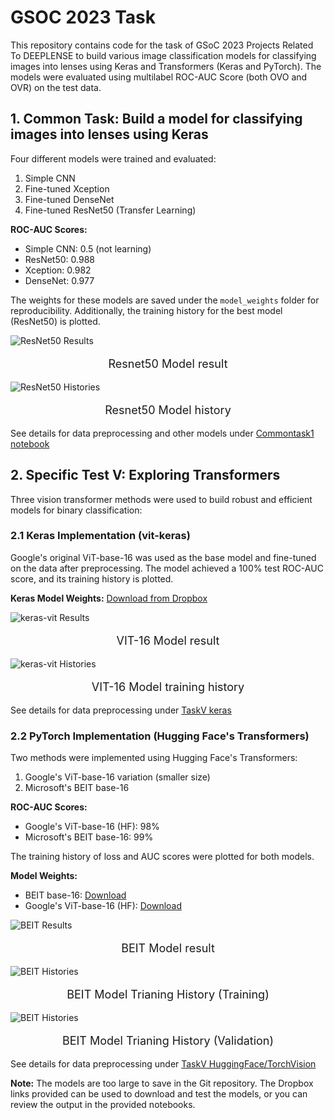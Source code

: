 # GSOC 2023 Task

This repository contains code for the task of GSoC 2023 Projects Related To DEEPLENSE to build various image classification models for classifying images into lenses using Keras and Transformers (Keras and PyTorch). The models were evaluated using multilabel ROC-AUC Score (both OVO and OVR) on the test data.

## 1. Common Task: Build a model for classifying images into lenses using Keras

Four different models were trained and evaluated:

1. Simple CNN
2. Fine-tuned Xception
3. Fine-tuned DenseNet
4. Fine-tuned ResNet50 (Transfer Learning)

**ROC-AUC Scores:**

- Simple CNN: 0.5 (not learning)
- ResNet50: 0.988
- Xception: 0.982
- DenseNet: 0.977

The weights for these models are saved under the `model_weights` folder for reproducibility. Additionally, the training history for the best model (ResNet50) is plotted.

![ResNet50 Results](res.png)

<p style="font-size: 18px; text-align: center;"> Resnet50 Model result </p>

![ResNet50 Histories](res_history.png)

<p style="font-size: 18px; text-align: center;"> Resnet50 Model history </p>

See details for data preprocessing and other models under [Commontask1 notebook](commontask1.ipynb)

## 2. Specific Test V: Exploring Transformers

Three vision transformer methods were used to build robust and efficient models for binary classification:

### 2.1 Keras Implementation (vit-keras)

Google's original ViT-base-16 was used as the base model and fine-tuned on the data after preprocessing. The model achieved a 100% test ROC-AUC score, and its training history is plotted.

**Keras Model Weights:**
[Download from Dropbox](https://www.dropbox.com/s/0oxl3jmm8ybwxbw/vitb16_weights.h5?dl=0)

![keras-vit Results](vit.png)

<p style="font-size: 18px; text-align: center;"> VIT-16 Model result </p>

![keras-vit Histories](vit_history.png)

<p style="font-size: 18px; text-align: center;"> VIT-16 Model training history </p>

See details for data preprocessing under [TaskV keras](taskV_Keras.ipynb)

### 2.2 PyTorch Implementation (Hugging Face's Transformers)

Two methods were implemented using Hugging Face's Transformers:

1. Google's ViT-base-16 variation (smaller size)
2. Microsoft's BEIT base-16

**ROC-AUC Scores:**

- Google's ViT-base-16 (HF): 98%
- Microsoft's BEIT base-16: 99%

The training history of loss and AUC scores were plotted for both models.

**Model Weights:**

- BEIT base-16: [Download](https://www.dropbox.com/scl/fo/48vgmsln6rhfc33e0adz5/h?dl=0&rlkey=eb217bnirahkjivj3bgys0u7i)
- Google's ViT-base-16 (HF): [Download](https://www.dropbox.com/scl/fo/pb5yn9z64s7hlrt6x7ktf/h?dl=0&rlkey=kdiqsk5sfw3yigbsvmalbpm88)

![BEIT Results](beit.png)

<p style="font-size: 18px; text-align: center;"> BEIT Model result </p>

![BEIT Histories](beit_history.png)

<p style="font-size: 18px; text-align: center;"> BEIT Model Trianing History (Training) </p>

![BEIT Histories](beit_val_history.png)

<p style="font-size: 18px; text-align: center;"> BEIT Model Trianing History (Validation) </p>

See details for data preprocessing under [TaskV HuggingFace/TorchVision](taskV_HF.ipynb)

**Note:** The models are too large to save in the Git repository. The Dropbox links provided can be used to download and test the models, or you can review the output in the provided notebooks.
